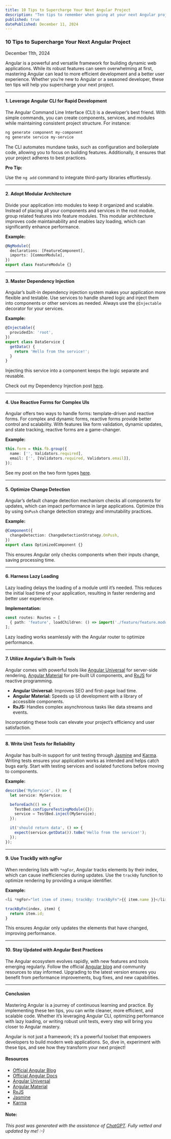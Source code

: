 ```yaml
---
title: 10 Tips to Supercharge Your Next Angular Project
description: "Ten tips to remember when going at your next Angular project!"
published: true
datePublished: December 11, 2024
---
```


### **10 Tips to Supercharge Your Next Angular Project**

December 11th, 2024

Angular is a powerful and versatile framework for building dynamic web applications. While its robust features can seem overwhelming at first, mastering Angular can lead to more efficient development and a better user experience. Whether you’re new to Angular or a seasoned developer, these ten tips will help you supercharge your next project.

---

#### **1. Leverage Angular CLI for Rapid Development**

The Angular Command Line Interface (CLI) is a developer’s best friend. With simple commands, you can create components, services, and modules while maintaining consistent project structure. For instance:

```bash
ng generate component my-component
ng generate service my-service
```

The CLI automates mundane tasks, such as configuration and boilerplate code, allowing you to focus on building features. Additionally, it ensures that your project adheres to best practices.

**Pro Tip:**

Use the `ng add` command to integrate third-party libraries effortlessly.

---

#### **2. Adopt Modular Architecture**

Divide your application into modules to keep it organized and scalable. Instead of placing all your components and services in the root module, group related features into feature modules. This modular architecture improves code maintainability and enables lazy loading, which can significantly enhance performance.

**Example:**

```typescript
@NgModule({
  declarations: [FeatureComponent],
  imports: [CommonModule],
})
export class FeatureModule {}
```

---

#### **3. Master Dependency Injection**

Angular’s built-in dependency injection system makes your application more flexible and testable. Use services to handle shared logic and inject them into components or other services as needed. Always use the `@Injectable` decorator for your services.

**Example:**

```typescript
@Injectable({
  providedIn: 'root',
})
export class DataService {
  getData() {
    return 'Hello from the service!';
  }
}
```

Injecting this service into a component keeps the logic separate and reusable.

Check out my Dependency Injection post <a href="https://christopherschedler.com/posts/understanding-dependency-injection-in-angular" target="_blank">here</a>.

---

#### **4. Use Reactive Forms for Complex UIs**

Angular offers two ways to handle forms: template-driven and reactive forms. For complex and dynamic forms, reactive forms provide better control and scalability. With features like form validation, dynamic updates, and state tracking, reactive forms are a game-changer.

**Example:**

```typescript
this.form = this.fb.group({
  name: ['', Validators.required],
  email: ['', [Validators.required, Validators.email]],
});
```

See my post on the two form types <a href="https://christopherschedler.com/posts/mastering-angular-forms-template-driven-vs.-reactive-forms" target="_blank">here</a>.

---

#### **5. Optimize Change Detection**

Angular’s default change detection mechanism checks all components for updates, which can impact performance in large applications. Optimize this by using `OnPush` change detection strategy and immutability practices.

**Example:**

```typescript
@Component({
  changeDetection: ChangeDetectionStrategy.OnPush,
})
export class OptimizedComponent {}
```

This ensures Angular only checks components when their inputs change, saving processing time.

---

#### **6. Harness Lazy Loading**

Lazy loading delays the loading of a module until it’s needed. This reduces the initial load time of your application, resulting in faster rendering and better user experience.

**Implementation:**

```typescript
const routes: Routes = [
  { path: 'feature', loadChildren: () => import('./feature/feature.module').then(m => m.FeatureModule) },
];
```

Lazy loading works seamlessly with the Angular router to optimize performance.

---

#### **7. Utilize Angular’s Built-In Tools**

Angular comes with powerful tools like <a href="https://blog.angular-university.io/angular-universal/" target="_blank">Angular Universal</a> for server-side rendering, <a href="https://material.angular.io/" target="_blank">Angular Material</a> for pre-built UI components, and <a href="https://v17.angular.io/guide/rx-library" target="_blank">RxJS</a> for reactive programming.

- **Angular Universal:** Improves SEO and first-page load time.
- **Angular Material:** Speeds up UI development with a library of accessible components.
- **RxJS:** Handles complex asynchronous tasks like data streams and events.

Incorporating these tools can elevate your project’s efficiency and user satisfaction.

---

#### **8. Write Unit Tests for Reliability**

Angular has built-in support for unit testing through <a href="https://jasmine.github.io/" target="_blank">Jasmine</a> and <a href="https://karma-runner.github.io/latest/index.html" target="_blank">Karma</a>. Writing tests ensures your application works as intended and helps catch bugs early. Start with testing services and isolated functions before moving to components.

**Example:**

```typescript
describe('MyService', () => {
  let service: MyService;

  beforeEach(() => {
    TestBed.configureTestingModule({});
    service = TestBed.inject(MyService);
  });

  it('should return data', () => {
    expect(service.getData()).toBe('Hello from the service!');
  });
});
```

---

#### **9. Use TrackBy with ngFor**

When rendering lists with `*ngFor`, Angular tracks elements by their index, which can cause inefficiencies during updates. Use the `trackBy` function to optimize rendering by providing a unique identifier.

**Example:**

```typescript
<li *ngFor="let item of items; trackBy: trackByFn">{{ item.name }}</li>

trackByFn(index, item) {
  return item.id;
}
```

This ensures Angular only updates the elements that have changed, improving performance.

---

#### **10. Stay Updated with Angular Best Practices**

The Angular ecosystem evolves rapidly, with new features and tools emerging regularly. Follow the official <a href="https://blog.angular.dev/" target="_blank">Angular blog</a> and community resources to stay informed. Upgrading to the latest version ensures you benefit from performance improvements, bug fixes, and new capabilities.

---

#### **Conclusion**

Mastering Angular is a journey of continuous learning and practice. By implementing these ten tips, you can write cleaner, more efficient, and scalable code. Whether it’s leveraging Angular CLI, optimizing performance with lazy loading, or writing robust unit tests, every step will bring you closer to Angular mastery.

Angular is not just a framework; it’s a powerful toolset that empowers developers to build modern web applications. So, dive in, experiment with these tips, and see how they transform your next project!

#### Resources

- <a href="https://blog.angular.dev/" target="_blank">Official Angular Blog</a>
- <a href="https://angular.dev/" target="_blank">Official Angular Docs</a>
- <a href="https://blog.angular-university.io/angular-universal/" target="_blank">Angular Universal</a>
- <a href="https://material.angular.io/" target="_blank">Angular Material</a>
- <a href="https://v17.angular.io/guide/rx-library" target="_blank">RxJS</a>
- <a href="https://jasmine.github.io/" target="_blank">Jasmine</a> 
- <a href="https://karma-runner.github.io/latest/index.html" target="_blank">Karma</a>

#### Note:

*This post was generated with the assistance of <a href="https://chatgpt.com/" target="_blank">ChatGPT</a>. Fully vetted and updated by me! :-)*
